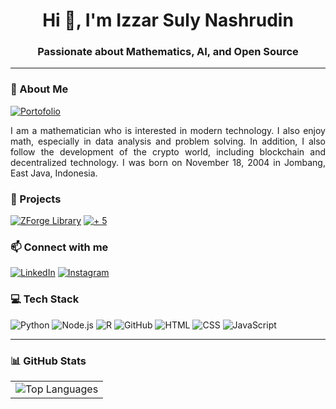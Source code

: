 <h1 align="center">Hi 👋, I'm Izzar Suly Nashrudin</h1>
<h3 align="center">Passionate about Mathematics, AI, and Open Source</h3>

---

### 🔹 About Me  
[![Portofolio](https://img.shields.io/badge/Portofolio-black?style=for-the-badge&logo=google-chrome&logoColor=white)](https://avezoor.vercel.app/)
<p align="justify">I am a mathematician who is interested in modern technology. I also enjoy math, especially in data analysis and problem solving. In addition, I also follow the development of the crypto world, including blockchain and decentralized technology. I was born on November 18, 2004 in Jombang, East Java, Indonesia.</p>

### 🚀 Projects  
[![ZForge Library](https://img.shields.io/badge/BPJS%20Library-purple?style=for-the-badge&logo=python&logoColor=white)](https://github.com/avezoor/bpjs) [![+ 5](https://img.shields.io/badge/+%205-black?style=for-the-badge&logo=github&logoColor=white)](https://github.com/avezoor?tab=repositories) 

### 📫 Connect with me  
[![LinkedIn](https://img.shields.io/badge/LinkedIn-0A66C2?style=for-the-badge&logo=linkedin&logoColor=white)](https://linkedin.com/in/izzar-suly-nashrudin)  [![Instagram](https://img.shields.io/badge/Instagram-E4405F?style=for-the-badge&logo=instagram&logoColor=white)](https://instagram.com/ave.zoor)

### 💻 Tech Stack  
![Python](https://img.shields.io/badge/Python-3776AB?style=for-the-badge&logo=python&logoColor=white)  ![Node.js](https://img.shields.io/badge/Node.js-339933?style=for-the-badge&logo=nodedotjs&logoColor=white)  ![R](https://img.shields.io/badge/R-276DC3?style=for-the-badge&logo=r&logoColor=white)  ![GitHub](https://img.shields.io/badge/GitHub-181717?style=for-the-badge&logo=github&logoColor=white)  ![HTML](https://img.shields.io/badge/HTML-E34F26?style=for-the-badge&logo=html5&logoColor=white)  ![CSS](https://img.shields.io/badge/CSS-1572B6?style=for-the-badge&logo=css3&logoColor=white)  ![JavaScript](https://img.shields.io/badge/JavaScript-F7DF1E?style=for-the-badge&logo=javascript&logoColor=black)  

---

### 📊 GitHub Stats  
<table>
  <tr>
    <td><img src="https://github-readme-stats.vercel.app/api/top-langs?username=avezoor&show_icons=true&locale=en&layout=compact" alt="Top Languages" /></td>
  </tr>
</table>

